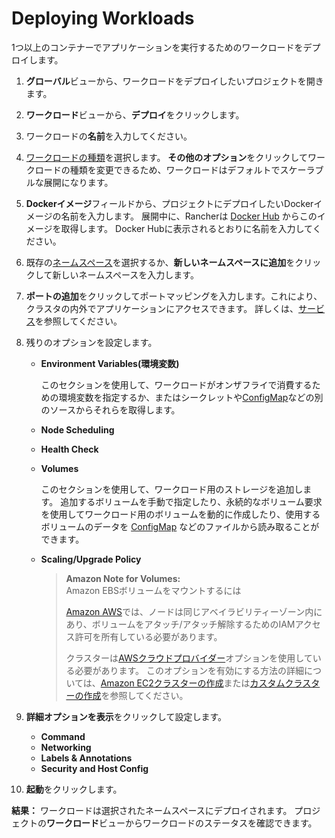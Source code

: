 # Deploying Workloads

1つ以上のコンテナーでアプリケーションを実行するためのワークロードをデプロイします。

1. **グローバル**ビューから、ワークロードをデプロイしたいプロジェクトを開きます。

1. **ワークロード**ビューから、**デプロイ**をクリックします。

1. ワークロードの**名前**を入力してください。

1. [ワークロードの種類](https://rancher.com/docs/rancher/v2.x/en/k8s-in-rancher/workloads/)を選択します。
**その他のオプション**をクリックしてワークロードの種類を変更できるため、ワークロードはデフォルトでスケーラブルな展開になります。

1. **Dockerイメージ**フィールドから、プロジェクトにデプロイしたいDockerイメージの名前を入力します。
展開中に、Rancherは [Docker Hub](https://hub.docker.com/search/?q=&type=image) からこのイメージを取得します。
Docker Hubに表示されるとおりに名前を入力してください。

1. 既存の[ネームスペース](https://rancher.com/docs/rancher/v2.x/en/k8s-in-rancher/projects-and-namespaces/#namespaces)を選択するか、**新しいネームスペースに追加**をクリックして新しいネームスペースを入力します。

1. **ポートの追加**をクリックしてポートマッピングを入力します。これにより、クラスタの内外でアプリケーションにアクセスできます。
詳しくは、[サービス](https://rancher.com/docs/rancher/v2.x/en/k8s-in-rancher/workloads/#services)を参照してください。

1. 残りのオプションを設定します。
    - **Environment Variables(環境変数)**
        
        このセクションを使用して、ワークロードがオンザフライで消費するための環境変数を指定するか、またはシークレットや[ConfigMap](https://rancher.com/docs/rancher/v2.x/en/k8s-in-rancher/configmaps/)などの別のソースからそれらを取得します。
    
    - **Node Scheduling**

    - **Health Check**

    - **Volumes**

        このセクションを使用して、ワークロード用のストレージを追加します。
        追加するボリュームを手動で指定したり、永続的なボリューム要求を使用してワークロード用のボリュームを動的に作成したり、使用するボリュームのデータを [ConfigMap](https://rancher.com/docs/rancher/v2.x/en/k8s-in-rancher/configmaps/) などのファイルから読み取ることができます。

    - **Scaling/Upgrade Policy**

        > **Amazon Note for Volumes:**  
        > Amazon EBSボリュームをマウントするには
        > 
        > [Amazon AWS](https://aws.amazon.com/jp/)では、ノードは同じアベイラビリティーゾーン内にあり、ボリュームをアタッチ/アタッチ解除するためのIAMアクセス許可を所有している必要があります。
        >  
        > クラスターは[AWSクラウドプロバイダー](https://kubernetes.io/docs/concepts/cluster-administration/cloud-providers/#aws)オプションを使用している必要があります。
        > このオプションを有効にする方法の詳細については、[Amazon EC2クラスターの作成](https://rancher.com/docs/rancher/v2.x/en/cluster-provisioning/rke-clusters/node-pools/ec2/)または[カスタムクラスターの作成](https://rancher.com/docs/rancher/v2.x/en/cluster-provisioning/custom-clusters/)を参照してください。

1. **詳細オプションを表示**をクリックして設定します。
    - **Command**
    - **Networking**
    - **Labels & Annotations**
    - **Security and Host Config**

1. **起動**をクリックします。

**結果：** ワークロードは選択されたネームスペースにデプロイされます。
プロジェクトの**ワークロード**ビューからワークロードのステータスを確認できます。

